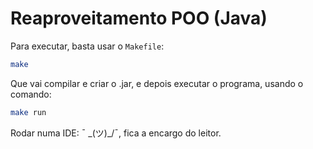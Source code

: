 # Reaproveitamento POO (Java)

Para executar, basta usar o `Makefile`:

```bash
make
```

Que vai compilar e criar o .jar, e depois executar o programa, usando o comando:

```bash
make run
```

Rodar numa IDE: ¯ \_(ツ)_/¯, fica a encargo do leitor.
